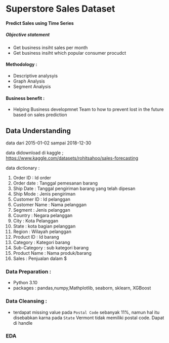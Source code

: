 # Superstore Sales Dataset
#### Predict Sales using Time Series

##### Objective statement
* Get business insiht sales per month
* Get business insiht which popular consumer procudct 

#### Methodology :
* Descriptive analysyis
* Graph Analysis
* Segment Analysis

#### Business benefit :
* Helping Business developmnet Team to how to prevent lost in the future based on sales prediction


## Data Understanding
data dari 2015-01-02 sampai 2018-12-30

data didownload di kaggle ; https://www.kaggle.com/datasets/rohitsahoo/sales-forecasting

data dictionary :

 1. Order ID : Id order 
 2. Order date : Tanggal pemesanan barang
 3. Ship Date : Tanggal pengiriman barang yang telah dipesan
 4. Ship Mode : Jenis pengiriman
 5. Customer ID : Id pelanggan
 6. Customer Name : Nama pelanggan
 7. Segment : Jenis pelanggan
 8. Country : Negara pelanggan
 9. City : Kota Pelanggan
 10. State : kota bagian pelanggan
 11. Region : Wilayah pelanggan
 12. Product ID : Id barang
 13. Category : Kategori barang
 14. Sub-Category : sub kategori barang
 15. Product Name : Nama produk/barang
 16. Sales : Penjualan dalam $


### Data Preparation :
* Python 3.10
* packages : pandas,numpy,Mathplotlib, seaborn, sklearn, XGBoost

### Data Cleansing :
* terdapat missing value pada `Postal Code` sebanyak 11%, namun hal itu disebabkan karna pada `State` Vermont tidak memiliki postal code. Dapat di handle

### EDA
